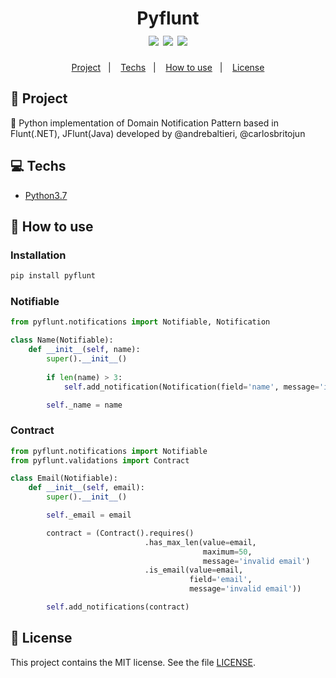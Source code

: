 <h1 align="center">
  Pyflunt
  <br>
  <img src="https://img.shields.io/github/license/flaviogf/pyflunt.svg" />
  <img src="https://img.shields.io/pypi/v/pyflunt.svg" />
  <img src="https://travis-ci.org/flaviogf/pyflunt.svg?branch=master" />
</h1>

<p align="center">
  <a href="#rocket-project">Project</a>&nbsp;&nbsp;&nbsp;|&nbsp;&nbsp;&nbsp;
  <a href="#computer-techs">Techs</a>&nbsp;&nbsp;&nbsp;|&nbsp;&nbsp;&nbsp;
  <a href="#thinking-how-to-use">How to use</a>&nbsp;&nbsp;&nbsp;|&nbsp;&nbsp;&nbsp;
  <a href="#memo-license">License</a>
</p>

## :rocket: Project

:wolf: Python implementation of Domain Notification Pattern based in Flunt(.NET), JFlunt(Java) developed by @andrebaltieri, @carlosbritojun

## :computer: Techs

- [Python3.7](https://www.python.org/)

## :thinking: How to use

### Installation

````bash
pip install pyflunt
````

### Notifiable

````python
from pyflunt.notifications import Notifiable, Notification

class Name(Notifiable):
    def __init__(self, name):
        super().__init__()
        
        if len(name) > 3:
            self.add_notification(Notification(field='name', message='invalid name'))

        self._name = name
````

### Contract
````python
from pyflunt.notifications import Notifiable
from pyflunt.validations import Contract

class Email(Notifiable):
    def __init__(self, email):
        super().__init__()

        self._email = email

        contract = (Contract().requires()
                              .has_max_len(value=email,
                                           maximum=50,
                                           message='invalid email')
                              .is_email(value=email,
                                        field='email',
                                        message='invalid email'))

        self.add_notifications(contract)
````

## :memo: License

This project contains the MIT license. See the file [LICENSE](LICENSE).
